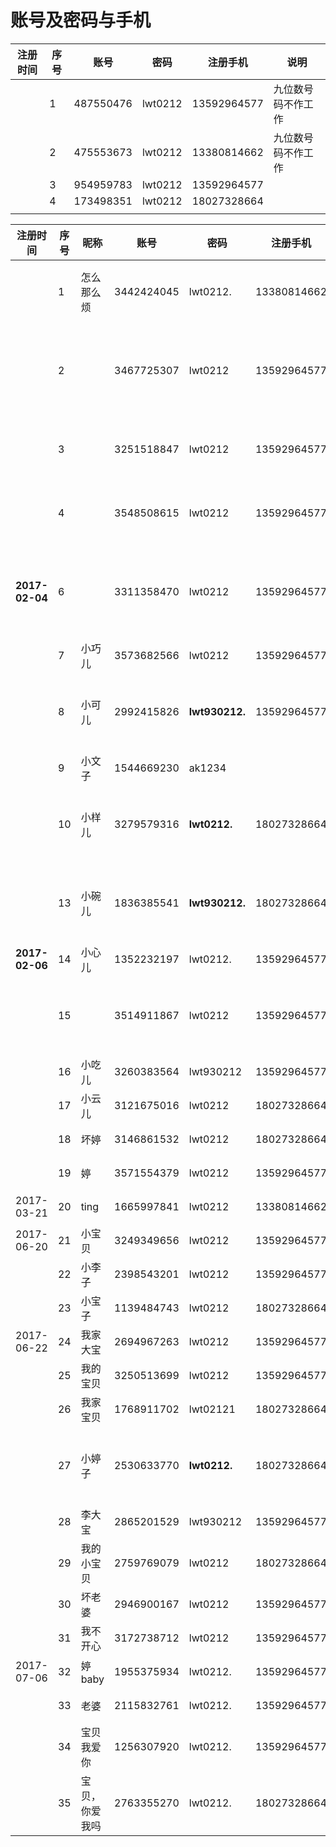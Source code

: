 # 账号及密码与手机

| 注册时间 | 序号   | 账号        | 密码      | 注册手机        | 说明        |
| ---- | ---- | --------- | ------- | ----------- | --------- |
|      | 1    | 487550476 | lwt0212 | 13592964577 | 九位数号码不作工作 |
|      | 2    | 475553673 | lwt0212 | 13380814662 | 九位数号码不作工作 |
|      | 3    | 954959783 | lwt0212 | 13592964577 |           |
|      | 4    | 173498351 | lwt0212 | 18027328664 |           |
|      |      |           |         |             |           |

| 注册时间           | 序号   | 昵称      | 账号         | 密码             | 注册手机        | 说明     | 备注    |
| -------------- | ---- | ------- | ---------- | -------------- | ----------- | ------ | ----- |
|                | 1    | 怎么那么烦   | 3442424045 | lwt0212.       | 13380814662 | 需要验证   |       |
|                | 2    |         | 3467725307 | lwt0212        | 13592964577 | 需要找回密码 |       |
|                | 3    |         | 3251518847 | lwt0212        | 13592964577 | 需要验证   |       |
|                | 4    |         | 3548508615 | lwt0212        | 13592964577 | 需要验证   |       |
| **2017-02-04** | 6    |         | 3311358470 | lwt0212        | 13592964577 | 需要找回密码 |       |
|                | 7    | 小巧儿     | 3573682566 | lwt0212        | 13592964577 | 可用     |       |
|                | 8    | 小可儿     | 2992415826 | **lwt930212.** | 13592964577 | 可用     | 密码后有点 |
|                | 9    | 小文子     | 1544669230 | ak1234         |             | 可用     |       |
|                | 10   | 小样儿     | 3279579316 | **lwt0212.**   | 18027328664 | 可用     | 密码后有点 |
|                | 13   | 小碗儿     | 1836385541 | **lwt930212.** | 18027328664 | 可用     | 密码后有点 |
| **2017-02-06** | 14   | 小心儿     | 1352232197 | lwt0212.       | 13592964577 | 可用     |       |
|                | 15   |         | 3514911867 | lwt0212        | 13592964577 | 密码不正确  |       |
|                | 16   | 小吃儿     | 3260383564 | lwt930212      | 13592964577 | 可用     |       |
|                | 17   | 小云儿     | 3121675016 | lwt0212        | 18027328664 | 可用     |       |
|                | 18   | 坏婷      | 3146861532 | lwt0212        | 18027328664 | 可用     |       |
|                | 19   | 婷       | 3571554379 | lwt0212        | 13592964577 | 可用     |       |
| 2017-03-21     | 20   | ting    | 1665997841 | lwt0212        | 13380814662 | 可用     |       |
| 2017-06-20     | 21   | 小宝贝     | 3249349656 | lwt0212        | 13592964577 | 可用     |       |
|                | 22   | 小李子     | 2398543201 | lwt0212        | 13592964577 | 可用     |       |
|                | 23   | 小宝子     | 1139484743 | lwt0212        | 18027328664 | 可用     |       |
| 2017-06-22     | 24   | 我家大宝    | 2694967263 | lwt0212        | 13592964577 | 可用     |       |
|                | 25   | 我的宝贝    | 3250513699 | lwt0212        | 13592964577 | 可用     |       |
|                | 26   | 我家宝贝    | 1768911702 | lwt02121       | 18027328664 | 可用     |       |
|                | 27   | 小婷子     | 2530633770 | **lwt0212.**   | 18027328664 | 可用     | 密码后有点 |
|                | 28   | 李大宝     | 2865201529 | lwt930212      | 13592964577 | 可用     |       |
|                | 29   | 我的小宝贝   | 2759769079 | lwt0212        | 18027328664 | 可用     |       |
|                | 30   | 坏老婆     | 2946900167 | lwt0212        | 13592964577 | 可用     |       |
|                | 31   | 我不开心    | 3172738712 | lwt0212        | 13592964577 | 可用     |       |
| 2017-07-06     | 32   | 婷baby   | 1955375934 | lwt0212.       | 13592964577 | 可用     |       |
|                | 33   | 老婆      | 2115832761 | lwt0212.       | 13592964577 | 可用     |       |
|                | 34   | 宝贝我爱你   | 1256307920 | lwt0212.       | 13592964577 | 可用     |       |
|                | 35   | 宝贝，你爱我吗 | 2763355270 | lwt0212.       | 18027328664 | 可用     |       |

### 



